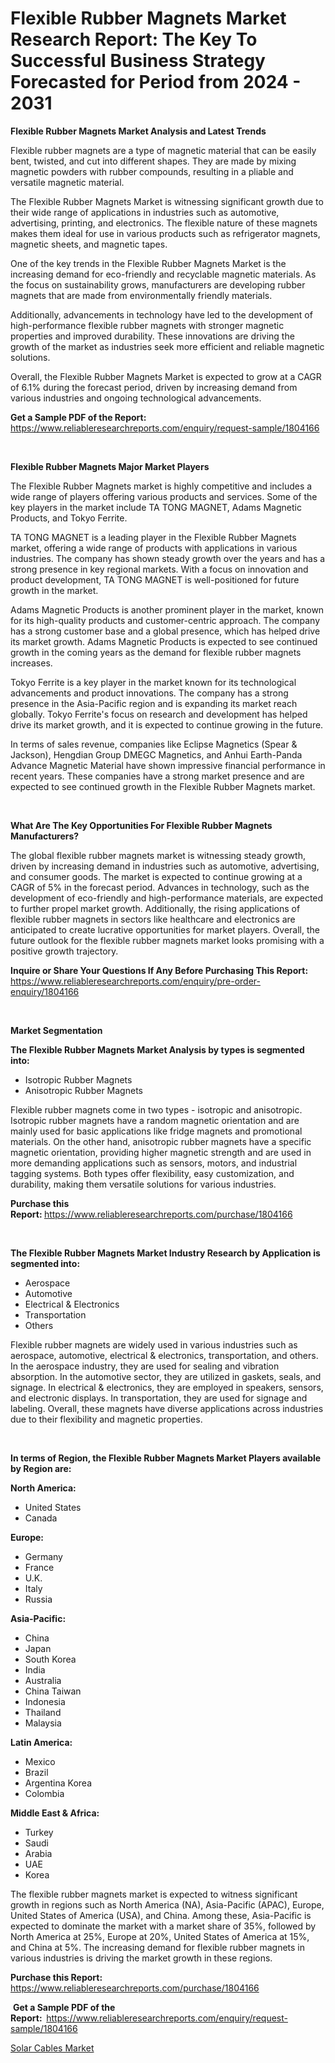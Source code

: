 <p><h1>Flexible Rubber Magnets Market Research Report: The Key To Successful Business Strategy Forecasted for Period from 2024 - 2031</h1></p><p><strong>Flexible Rubber Magnets Market Analysis and Latest Trends</strong></p>
<p><p>Flexible rubber magnets are a type of magnetic material that can be easily bent, twisted, and cut into different shapes. They are made by mixing magnetic powders with rubber compounds, resulting in a pliable and versatile magnetic material.</p><p>The Flexible Rubber Magnets Market is witnessing significant growth due to their wide range of applications in industries such as automotive, advertising, printing, and electronics. The flexible nature of these magnets makes them ideal for use in various products such as refrigerator magnets, magnetic sheets, and magnetic tapes.</p><p>One of the key trends in the Flexible Rubber Magnets Market is the increasing demand for eco-friendly and recyclable magnetic materials. As the focus on sustainability grows, manufacturers are developing rubber magnets that are made from environmentally friendly materials.</p><p>Additionally, advancements in technology have led to the development of high-performance flexible rubber magnets with stronger magnetic properties and improved durability. These innovations are driving the growth of the market as industries seek more efficient and reliable magnetic solutions.</p><p>Overall, the Flexible Rubber Magnets Market is expected to grow at a CAGR of 6.1% during the forecast period, driven by increasing demand from various industries and ongoing technological advancements.</p></p>
<p><strong>Get a Sample PDF of the Report:&nbsp;</strong> <a href="https://www.reliableresearchreports.com/enquiry/request-sample/1804166">https://www.reliableresearchreports.com/enquiry/request-sample/1804166</a></p>
<p>&nbsp;</p>
<p><strong>Flexible Rubber Magnets Major Market Players</strong></p>
<p><p>The Flexible Rubber Magnets market is highly competitive and includes a wide range of players offering various products and services. Some of the key players in the market include TA TONG MAGNET, Adams Magnetic Products, and Tokyo Ferrite.</p><p>TA TONG MAGNET is a leading player in the Flexible Rubber Magnets market, offering a wide range of products with applications in various industries. The company has shown steady growth over the years and has a strong presence in key regional markets. With a focus on innovation and product development, TA TONG MAGNET is well-positioned for future growth in the market.</p><p>Adams Magnetic Products is another prominent player in the market, known for its high-quality products and customer-centric approach. The company has a strong customer base and a global presence, which has helped drive its market growth. Adams Magnetic Products is expected to see continued growth in the coming years as the demand for flexible rubber magnets increases.</p><p>Tokyo Ferrite is a key player in the market known for its technological advancements and product innovations. The company has a strong presence in the Asia-Pacific region and is expanding its market reach globally. Tokyo Ferrite's focus on research and development has helped drive its market growth, and it is expected to continue growing in the future.</p><p>In terms of sales revenue, companies like Eclipse Magnetics (Spear & Jackson), Hengdian Group DMEGC Magnetics, and Anhui Earth-Panda Advance Magnetic Material have shown impressive financial performance in recent years. These companies have a strong market presence and are expected to see continued growth in the Flexible Rubber Magnets market.</p></p>
<p>&nbsp;</p>
<p><strong>What Are The Key Opportunities For Flexible Rubber Magnets Manufacturers?</strong></p>
<p><p>The global flexible rubber magnets market is witnessing steady growth, driven by increasing demand in industries such as automotive, advertising, and consumer goods. The market is expected to continue growing at a CAGR of 5% in the forecast period. Advances in technology, such as the development of eco-friendly and high-performance materials, are expected to further propel market growth. Additionally, the rising applications of flexible rubber magnets in sectors like healthcare and electronics are anticipated to create lucrative opportunities for market players. Overall, the future outlook for the flexible rubber magnets market looks promising with a positive growth trajectory.</p></p>
<p><strong>Inquire or Share Your Questions If Any Before Purchasing This Report:</strong> <a href="https://www.reliableresearchreports.com/enquiry/pre-order-enquiry/1804166">https://www.reliableresearchreports.com/enquiry/pre-order-enquiry/1804166</a></p>
<p>&nbsp;</p>
<p><strong>Market Segmentation</strong></p>
<p><strong>The Flexible Rubber Magnets Market Analysis by types is segmented into:</strong></p>
<p><ul><li>Isotropic Rubber Magnets</li><li>Anisotropic Rubber Magnets</li></ul></p>
<p><p>Flexible rubber magnets come in two types - isotropic and anisotropic. Isotropic rubber magnets have a random magnetic orientation and are mainly used for basic applications like fridge magnets and promotional materials. On the other hand, anisotropic rubber magnets have a specific magnetic orientation, providing higher magnetic strength and are used in more demanding applications such as sensors, motors, and industrial tagging systems. Both types offer flexibility, easy customization, and durability, making them versatile solutions for various industries.</p></p>
<p><strong>Purchase this Report:&nbsp;</strong><a href="https://www.reliableresearchreports.com/purchase/1804166">https://www.reliableresearchreports.com/purchase/1804166</a></p>
<p>&nbsp;</p>
<p><strong>The Flexible Rubber Magnets Market Industry Research by Application is segmented into:</strong></p>
<p><ul><li>Aerospace</li><li>Automotive</li><li>Electrical & Electronics</li><li>Transportation</li><li>Others</li></ul></p>
<p><p>Flexible rubber magnets are widely used in various industries such as aerospace, automotive, electrical & electronics, transportation, and others. In the aerospace industry, they are used for sealing and vibration absorption. In the automotive sector, they are utilized in gaskets, seals, and signage. In electrical & electronics, they are employed in speakers, sensors, and electronic displays. In transportation, they are used for signage and labeling. Overall, these magnets have diverse applications across industries due to their flexibility and magnetic properties.</p></p>
<p>&nbsp;</p>
<p><strong>In terms of Region, the Flexible Rubber Magnets Market Players available by Region are:</strong></p>
<p>
    <p> <strong> North America: </strong>
        <ul>
            <li>United States</li>
            <li>Canada</li>
        </ul>
        </p> 
    <p> <strong> Europe: </strong>
        <ul>
            <li>Germany</li>
            <li>France</li>
            <li>U.K.</li>
            <li>Italy</li>
            <li>Russia</li>
        </ul>
        </p> 
    <p> <strong> Asia-Pacific: </strong>
        <ul>
            <li>China</li>
            <li>Japan</li>
            <li>South Korea</li>
            <li>India</li>
            <li>Australia</li>
            <li>China Taiwan</li>
            <li>Indonesia</li>
            <li>Thailand</li>
            <li>Malaysia</li>
        </ul>
        </p> 
    <p> <strong> Latin America: </strong>
        <ul>
            <li>Mexico</li>
            <li>Brazil</li>
            <li>Argentina Korea</li>
            <li>Colombia</li>
        </ul>
        </p> 
    <p> <strong> Middle East & Africa: </strong>
        <ul>
            <li>Turkey</li>
            <li>Saudi</li>
            <li>Arabia</li>
            <li>UAE</li>
            <li>Korea</li>
        </ul>
    </p>
    </p>
<p><p>The flexible rubber magnets market is expected to witness significant growth in regions such as North America (NA), Asia-Pacific (APAC), Europe, United States of America (USA), and China. Among these, Asia-Pacific is expected to dominate the market with a market share of 35%, followed by North America at 25%, Europe at 20%, United States of America at 15%, and China at 5%. The increasing demand for flexible rubber magnets in various industries is driving the market growth in these regions.</p></p>
<p><strong>Purchase this Report: </strong><a href="https://www.reliableresearchreports.com/purchase/1804166">https://www.reliableresearchreports.com/purchase/1804166</a></p>
<p>&nbsp;<strong>Get a Sample PDF of the Report:&nbsp;&nbsp;</strong><a href="https://www.reliableresearchreports.com/enquiry/request-sample/1804166">https://www.reliableresearchreports.com/enquiry/request-sample/1804166</a></p>
<p><strong></strong></p>
<p><p><a href="https://github.com/RickHolmes3/Market-Research-Report-List-3/blob/main/solar-cables-market.md">Solar Cables Market</a></p></p>